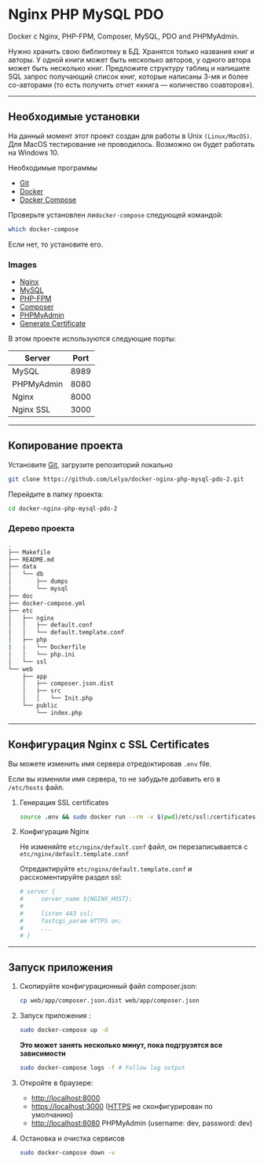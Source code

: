 # Nginx PHP MySQL PDO

Docker с Nginx, PHP-FPM, Composer, MySQL, PDO and PHPMyAdmin.

Нужно хранить свою библиотеку в БД. Хранятся только названия книг и авторы. У
одной книги может быть несколько авторов, у одного автора может быть несколько книг.
Предложите структуру таблиц и напишите SQL запрос получающий список книг, которые
написаны 3-мя и более со-авторами (то есть получить отчет «книга — количество
соавторов»).
___

## Необходимые установки

На данный момент этот проект создан для работы в Unix `(Linux/MacOS)`. Для MacOS тестирование не проводилось. Возможно он будет работать на Windows 10.

Необходимые программы

* [Git](https://git-scm.com/downloads)
* [Docker](https://docs.docker.com/engine/installation/)
* [Docker Compose](https://docs.docker.com/compose/install/)

Проверьте установлен ли`docker-compose` следующей командой: 

```sh
which docker-compose
```
Если нет, то установите его.

### Images

* [Nginx](https://hub.docker.com/_/nginx/)
* [MySQL](https://hub.docker.com/_/mysql/)
* [PHP-FPM](https://hub.docker.com/_/php/)
* [Composer](https://hub.docker.com/_/composer/)
* [PHPMyAdmin](https://hub.docker.com/r/phpmyadmin/phpmyadmin/)
* [Generate Certificate](https://hub.docker.com/r/jacoelho/generate-certificate/)

В этом проекте используются следующие порты:

| Server     | Port |
|------------|------|
| MySQL      | 8989 |
| PHPMyAdmin | 8080 |
| Nginx      | 8000 |
| Nginx SSL  | 3000 |

___

## Копирование проекта

Установите [Git](http://git-scm.com/book/en/v2/Getting-Started-Installing-Git), загрузите репозиторий локально

```sh
git clone https://github.com/Lelya/docker-nginx-php-mysql-pdo-2.git
```

Перейдите в папку проекта:

```sh
cd docker-nginx-php-mysql-pdo-2
```

###  Дерево проекта

```sh
.
├── Makefile
├── README.md
├── data
│   └── db
│       ├── dumps
│       └── mysql
├── doc
├── docker-compose.yml
├── etc
│   ├── nginx
│   │   ├── default.conf
│   │   └── default.template.conf
│   ├── php
|   |   └── Dockerfile
│   │   └── php.ini
│   └── ssl
└── web
    ├── app
    │   ├── composer.json.dist
    │   ├── src
    │   │   └── Init.php
    └── public
        └── index.php
```

___

## Конфигурация Nginx с SSL Certificates

Вы можете изменить имя сервера отредоктировав `.env` file.

Если вы изменили имя сервера, то не забудьте добавить его в `/etc/hosts` файл.

1. Генерация SSL certificates

    ```sh
    source .env && sudo docker run --rm -v $(pwd)/etc/ssl:/certificates -e "SERVER=$NGINX_HOST" jacoelho/generate-certificate
    ```

2. Конфигурация Nginx

    Не изменяйте `etc/nginx/default.conf` файл, он перезаписывается с `etc/nginx/default.template.conf`

    Отредактируйте `etc/nginx/default.template.conf` и расскоментируйте раздел ssl:

    ```sh
    # server {
    #     server_name ${NGINX_HOST};
    #
    #     listen 443 ssl;
    #     fastcgi_param HTTPS on;
    #     ...
    # }
    ```

___

## Запуск приложения

1. Скопируйте конфигурационный файл composer.json: 

    ```sh
    cp web/app/composer.json.dist web/app/composer.json
    ```

2. Запуск приложения :

    ```sh
    sudo docker-compose up -d
    ```

    **Это может занять несколько минут, пока подгрузятся все зависимости**

    ```sh
    sudo docker-compose logs -f # Follow log output
    ```

3. Откройте в браузере:

    * [http://localhost:8000](http://localhost:8000/)
    * [https://localhost:3000](https://localhost:3000/) ([HTTPS](#configure-nginx-with-ssl-certificates) не сконфигурирован по умолчанию)
    * [http://localhost:8080](http://localhost:8080/) PHPMyAdmin (username: dev, password: dev)

4. Остановка и очистка сервисов

    ```sh
    sudo docker-compose down -v
    ```

